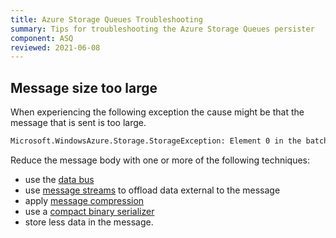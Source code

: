 ```yaml
---
title: Azure Storage Queues Troubleshooting
summary: Tips for troubleshooting the Azure Storage Queues persister
component: ASQ
reviewed: 2021-06-08
---
```


## Message size too large

When experiencing the following exception the cause might be that the message that is sent is too large.

```txt
Microsoft.WindowsAzure.Storage.StorageException: Element 0 in the batch returned an unexpected response code.
```

Reduce the message body with one or more of the following techniques:

- use the [data bus](/nservicebus/messaging/databus/)
- use [message streams](/samples/pipeline/stream-properties/) to offload data external to the message
- apply [message compression](https://www.nuget.org/packages/NServiceBus.Compression/)
- use a [compact binary serializer](/nservicebus/community/#serializers)
- store less data in the message.
